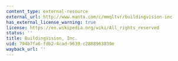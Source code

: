 ```yaml
---
content_type: external-resource
external_url: http://www.manta.com/c/mmqltvr/buildingvision-inc
has_external_license_warning: true
license: https://en.wikipedia.org/wiki/All_rights_reserved
status: ''
title: BuildingVision, Inc.
uid: 794b7fa6-fdb2-4cad-9639-c2888963839e
wayback_url: ''
---
```

